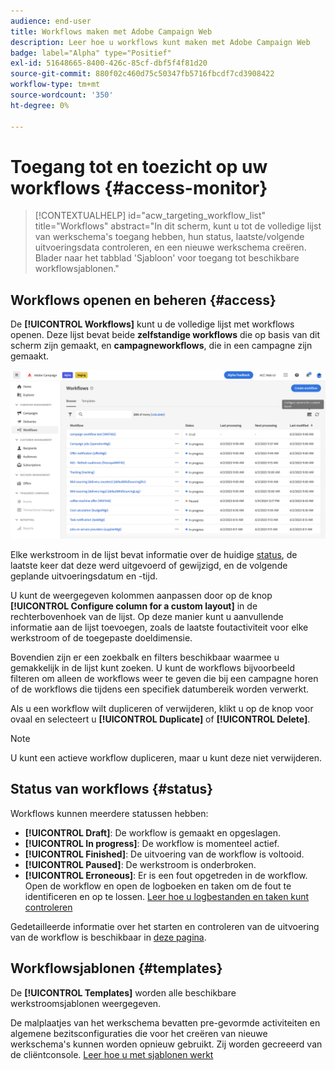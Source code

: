 ```yaml
---
audience: end-user
title: Workflows maken met Adobe Campaign Web
description: Leer hoe u workflows kunt maken met Adobe Campaign Web
badge: label="Alpha" type="Positief"
exl-id: 51648665-8400-426c-85cf-dbf5f4f81d20
source-git-commit: 880f02c460d75c50347fb5716fbcdf7cd3908422
workflow-type: tm+mt
source-wordcount: '350'
ht-degree: 0%

---
```


# Toegang tot en toezicht op uw workflows {#access-monitor}


>[!CONTEXTUALHELP]
>id="acw_targeting_workflow_list"
>title="Workflows"
>abstract="In dit scherm, kunt u tot de volledige lijst van werkschema&#39;s toegang hebben, hun status, laatste/volgende uitvoeringsdata controleren, en een nieuwe werkschema creëren. Blader naar het tabblad &#39;Sjabloon&#39; voor toegang tot beschikbare workflowsjablonen."

## Workflows openen en beheren {#access}

De **[!UICONTROL Workflows]** kunt u de volledige lijst met workflows openen. Deze lijst bevat beide **zelfstandige workflows** die op basis van dit scherm zijn gemaakt, en **campagneworkflows**, die in een campagne zijn gemaakt.

![](assets/workflow-list.png)

Elke werkstroom in de lijst bevat informatie over de huidige [status](#status), de laatste keer dat deze werd uitgevoerd of gewijzigd, en de volgende geplande uitvoeringsdatum en -tijd.

U kunt de weergegeven kolommen aanpassen door op de knop **[!UICONTROL Configure column for a custom layout]** in de rechterbovenhoek van de lijst. Op deze manier kunt u aanvullende informatie aan de lijst toevoegen, zoals de laatste foutactiviteit voor elke werkstroom of de toegepaste doeldimensie.

Bovendien zijn er een zoekbalk en filters beschikbaar waarmee u gemakkelijk in de lijst kunt zoeken. U kunt de workflows bijvoorbeeld filteren om alleen de workflows weer te geven die bij een campagne horen of de workflows die tijdens een specifiek datumbereik worden verwerkt.

Als u een workflow wilt dupliceren of verwijderen, klikt u op de knop voor ovaal en selecteert u **[!UICONTROL Duplicate]** of **[!UICONTROL Delete]**.

>[!NOTE]
>
>U kunt een actieve workflow dupliceren, maar u kunt deze niet verwijderen.

## Status van workflows {#status}

Workflows kunnen meerdere statussen hebben:

* **[!UICONTROL Draft]**: De workflow is gemaakt en opgeslagen.
* **[!UICONTROL In progress]**: De workflow is momenteel actief.
* **[!UICONTROL Finished]**: De uitvoering van de workflow is voltooid.
* **[!UICONTROL Paused]**: De werkstroom is onderbroken.
* **[!UICONTROL Erroneous]**: Er is een fout opgetreden in de workflow. Open de workflow en open de logboeken en taken om de fout te identificeren en op te lossen. [Leer hoe u logbestanden en taken kunt controleren](start-monitor-workflows.md#logs-tasks)

Gedetailleerde informatie over het starten en controleren van de uitvoering van de workflow is beschikbaar in [deze pagina](start-monitor-workflows.md).

## Workflowsjablonen {#templates}

De **[!UICONTROL Templates]** worden alle beschikbare werkstroomsjablonen weergegeven.

De malplaatjes van het werkschema bevatten pre-gevormde activiteiten en algemene bezitsconfiguraties die voor het creëren van nieuwe werkschema&#39;s kunnen worden opnieuw gebruikt. Zij worden gecreeerd van de cliëntconsole. [Leer hoe u met sjablonen werkt](https://experienceleague.adobe.com/docs/campaign/automation/workflows/introduction/build-a-workflow.html#workflow-templates)
